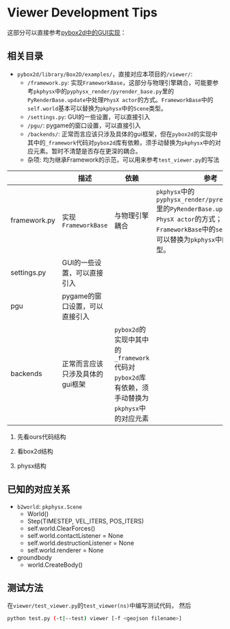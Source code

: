 # Viewer Development Tips

这部分可以直接参考[pybox2d中的GUI实现](https://github.com/pybox2d/pybox2d/blob/master/library/Box2D/examples/framework.py)：

## 相关目录
- `pybox2d/library/Box2D/examples/`，直接对应本项目的`/viewer/`:
  - `/framework.py`:
    实现`FrameworkBase`，这部分与物理引擎耦合，可能要参考`pkphysx`中的`pyphysx_render/pyrender_base.py`里的`PyRenderBase.update`中处理`PhysX actor`的方式。`FrameworkBase`中的`self.world`基本可以替换为`pkphysx`中的`Scene`类型。
  - `/settings.py`: GUI的一些设置，可以直接引入
  - `/pgu/`: pygame的窗口设置，可以直接引入
  - `/backends/`: 正常而言应该只涉及具体的gui框架，但在`pybox2d`的实现中其中的`_framework`代码对`pybox2d`库有依赖，须手动替换为`pkphysx`中的对应元素。暂时不清楚是否存在更深的耦合。
  - 杂项: 均为继承Framework的示范，可以用来参考`test_viewer.py`的写法

|              | 描述                            | 依赖                                                         | 参考                                                         |
| ------------ | ------------------------------- | ------------------------------------------------------------ | ------------------------------------------------------------ |
| framework.py | 实现`FrameworkBase`             | 与物理引擎耦合                                               | `pkphysx`中的`pyphysx_render/pyrender_base.py`里的`PyRenderBase.update`中处理`PhysX actor`的方式；`FrameworkBase`中的`self.world`基本可以替换为`pkphysx`中的`Scene`类型。 |
| settings.py  | GUI的一些设置，可以直接引入     |                                                              |                                                              |
| pgu          | pygame的窗口设置，可以直接引入  |                                                              |                                                              |
| backends     | 正常而言应该只涉及具体的gui框架 | `pybox2d`的实现中其中的`_framework`代码对`pybox2d`库有依赖，须手动替换为`pkphysx`中的对应元素 |                                                              |

1. 先看ours代码结构

2. 看box2d结构
3. physx结构

## 已知的对应关系

- `b2world`: `pkphysx.Scene`
  - World()
  - Step(TIMESTEP, VEL_ITERS, POS_ITERS)
  - self.world.ClearForces()
  - self.world.contactListener = None
  - self.world.destructionListener = None
  - self.world.renderer = None
- groundbody
  - world.CreateBody()

## 测试方法
在`viewer/test_viewer.py`的`test_viewer(ns)`中编写测试代码，
然后
```bash
python test.py (-t|--test) viewer [-f <geojson filename>]
```
